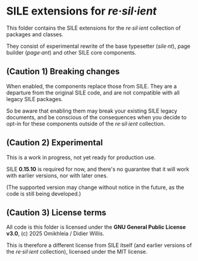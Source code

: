 # SILE extensions for _re·sil·ient_

This folder contains the SILE extensions for the _re·sil·ient_ collection of packages and classes.

They consist of experimental rewrite of the base typesetter (_sile·nt_), page builder (_page·ant_) and other SILE core components.

## (Caution 1) Breaking changes

When enabled, the components replace those from SILE.
They are a departure from the original SILE code, and are not compatible with all legacy SILE packages.

So be aware that enabling them may break your existing SILE legacy documents, and be conscious of the consequences when you decide to opt-in for these components outside of the _re·sil·ient_ collection.

## (Caution 2) Experimental

This is a work in progress, not yet ready for production use.

SILE **0.15.10** is required for now, and there's no guarantee that it will work with earlier versions, nor with later ones.

(The supported version may change without notice in the future, as the code is still being developed.)

##  (Caution 3) License terms

All code is this folder is licensed under the **GNU General Public License v3.0**, (c) 2025 Omikhleia / Didier Willis.

This is therefore a different license from SILE itself (and earlier versions of the _re·sil·ient_ collection), licensed under the MIT license.
